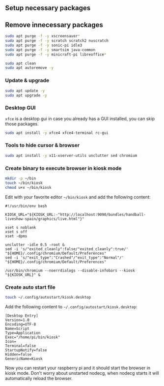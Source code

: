 ## Setup necessary packages


## Remove innecessary packages


```bash
sudo apt purge -f -y xscreensaver*
sudo apt purge -f -y scratch scratch2 nuscratch
sudo apt purge -f -y sonic-pi idle3
sudo apt purge -f -y smartsim java-common
sudo apt purge -f -y minicraft-pi libreoffice*

sudo apt clean
sudo apt autoremove -y
```

### Update & upgrade

```bash
sudo apt update -y
sudo apt upgrade -y
```

### Desktop GUI

`xfce` is a desktop gui  in case you already has a GUI installed, you can skip those packages.

```bash
sudo apt install -y xfce4 xfce4-terminal rc-gui
```

### Tools to hide cursor & browser

```bash
sudo apt install -y x11-xserver-utils unclutter sed chromium
```

### Create binary to execute browser in kiosk mode

```bash
mkdir -p ~/bin
touch ~/bin/kiosk
chmod u+x ~/bin/kiosk
```

Edit with your favorite editor `~/bin/kiosk` and add the following content:

```
#!/usr/bin/env bash

KIOSK_URL="${KIOSK_URL:-"http://localhost:9090/bundles/handball-liveshow-spain/graphics/live.html"}"

xset s noblank
xset s off
xset -dpms

unclutter -idle 0.5 -root &
sed -i 's/"exited_cleanly":false/"exited_cleanly":true/' "${HOME}/.config/chromium/Default/Preferences"
sed -i 's/"exit_type":"Crashed"/"exit_type":"Normal"/' "${HOME}/.config/chromium/Default/Preferences"

/usr/bin/chromium --noerrdialogs --disable-infobars --kiosk "${KIOSK_URL}" &
```

### Create auto start file

```bash
touch ~/.config/autostart/kiosk.desktop
```

Add the following content to `~/.config/autostart/kiosk.desktop`:

```
[Desktop Entry]
Version=1.0
Encoding=UTF-8
Name=Script
Type=Application
Exec="/home/pi/bin/kiosk"
Icon=
Terminal=false
StartupNotify=false
Hidden=false
GenericName=Kiosk
```

Now you can restart your raspberry pi and it should start the browser in kiosk mode. Don't worry about unstarted nodecg, when nodecg starts it will automatically reload the browser.
